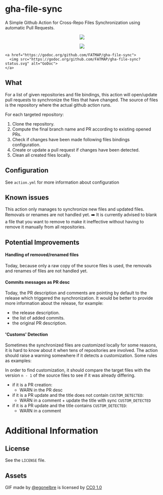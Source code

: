 # gha-file-sync

A Simple Github Action for Cross-Repo Files Synchronization using automatic Pull Requests.

<p align="center">
    <img src="https://github.com/egonelbre/gophers/blob/master/.thumb/animation/2bit-sprite/demo.gif"/>
</p>

<p align="center">
    <a href="#license">
        <img src="https://shields.io/badge/license-MIT-%23373737" />
    </a>

    <a href="https://godoc.org/github.com/FATMAP/gha-file-sync">
      <img src="https://godoc.org/github.com/FATMAP/gha-file-sync?status.svg" alt="GoDoc">
    </a>
</p>

## What 

For a list of given repositories and file bindings, this action will open/update pull requests to synchronize the files that have changed.
The source of files is the repository where the actual github action runs.

For each targeted repository:
  1. Clone the repository.
  2. Compute the final branch name and PR according to existing opened PRs.
  3. Check if changes have been made following files bindings configuration.
  4. Create or update a pull request if changes have been detected.
  5. Clean all created files locally.

## Configuration

See `action.yml` for more information about configuration
## Known issues

This action only manages to synchronize new files and updated files. Removals or renames are not handled yet.
:arrow_right: It is currently advised to blank a file that you want to remove to make it ineffective without having to remove it manually from all repositories.

## Potential Improvements

#### Handling of removed/renamed files

Today, because only a raw copy of the source files is used, the removals and renames of files are not handled yet.
#### Commits messages as PR desc

Today, the PR description and comments are pointing by default to the release which triggered the synchronization.
It would be better to provide more information about the release, for example:
- the release description.
- the list of added commits.
- the original PR description.
#### 'Customs' Detection

Sometimes the synchronized files are customized locally for some reasons, it is hard to know about it when tens of repositories are involved.
The action should raise a warning somewhere if it detects a customization. Some rules as examples:

In order to find customization, it should compare the target files with the version `n - 1` of the source files to see if it was already differing.

- if it is a PR creation:
    - WARN in the PR desc
- if it is a PR update and the title does not contain `CUSTOM_DETECTED`:
  - WARN in a comment + update the title with sync `CUSTOM_DETECTED`
- if it is a PR update and the title contains `CUSTOM_DETECTED`:
  - WARN in a comment

# Additional Information

## License

See the `LICENSE` file.

## Assets

<div>GIF made by 
  <a href="https://github.com/egonelbre/gophers" title="Egonelbre">@egonelbre</a> is licensed by <a href="https://creativecommons.org/publicdomain/zero/1.0/" title="Creative Commons BY 1.0" target="_blank">CC0 1.0</a>
</div>
